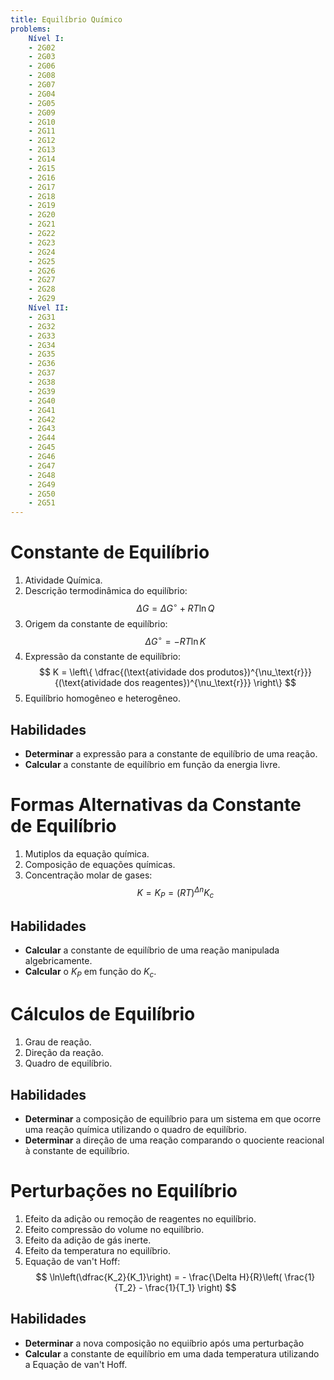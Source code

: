 ```yaml
---
title: Equilíbrio Químico
problems:
    Nível I:
    - 2G02
    - 2G03
    - 2G06
    - 2G08
    - 2G07
    - 2G04
    - 2G05
    - 2G09
    - 2G10
    - 2G11
    - 2G12
    - 2G13
    - 2G14
    - 2G15
    - 2G16
    - 2G17
    - 2G18
    - 2G19
    - 2G20
    - 2G21
    - 2G22
    - 2G23
    - 2G24
    - 2G25
    - 2G26
    - 2G27
    - 2G28
    - 2G29
    Nível II:
    - 2G31
    - 2G32
    - 2G33
    - 2G34
    - 2G35
    - 2G36
    - 2G37
    - 2G38
    - 2G39
    - 2G40
    - 2G41
    - 2G42
    - 2G43
    - 2G44
    - 2G45
    - 2G46
    - 2G47
    - 2G48
    - 2G49
    - 2G50
    - 2G51
---
```


# Constante de Equilíbrio

1. Atividade Química.
2. Descrição termodinâmica do equilíbrio:
   $$
   \Delta G = \Delta G^\circ + RT \ln Q
   $$
3. Origem da constante de equilíbrio:
   $$
   \Delta G^\circ = - RT \ln K
   $$
4. Expressão da constante de equilíbrio:
   $$
   K = \left\{ \dfrac{(\text{atividade dos produtos})^{\nu_\text{r}}}{(\text{atividade dos reagentes})^{\nu_\text{r}}} \right\}
   $$
5. Equilíbrio homogêneo e heterogêneo.

## Habilidades

- **Determinar** a expressão para a constante de equilíbrio de uma reação.
- **Calcular** a constante de equilíbrio em função da energia livre. 

# Formas Alternativas da Constante de Equilíbrio

1. Mutiplos da equação química.
2. Composição de equações químicas.
3. Concentração molar de gases:
   $$
   K = K_P = (RT)^{\Delta n} K_c
   $$

## Habilidades

- **Calcular** a constante de equilíbrio de uma reação manipulada algebricamente.
- **Calcular** o $K_P$ em função do $K_c$. 

# Cálculos de Equilíbrio

1. Grau de reação.
2. Direção da reação.
3. Quadro de equilíbrio.

## Habilidades

- **Determinar** a composição de equilíbrio para um sistema em que ocorre uma reação química utilizando o quadro de equilíbrio.
- **Determinar** a direção de uma reação comparando o quociente reacional à constante de equilíbrio.

# Perturbações no Equilíbrio

1. Efeito da adição ou remoção de reagentes no equilíbrio.
2. Efeito compressão do volume no equilíbrio.
3. Efeito da adição de gás inerte.
4. Efeito da temperatura no equilíbrio.
5. Equação de van't Hoff:
   $$
   \ln\left(\dfrac{K_2}{K_1}\right) = - \frac{\Delta H}{R}\left( \frac{1}{T_2} - \frac{1}{T_1} \right)
   $$

## Habilidades

- **Determinar** a nova composição no equiíbrio após uma perturbação
- **Calcular** a constante de equilíbrio em uma dada temperatura utilizando a Equação de van't Hoff.

